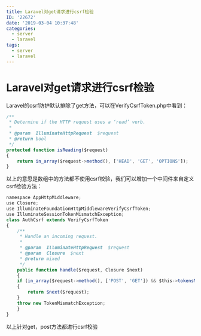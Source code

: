```yaml
---
title: Laravel对get请求进行csrf检验
ID: '22672'
date: '2019-03-04 10:37:48'
categories:
  - server
  - laravel
tags:
  - server
  - laravel
---
```


# Laravel对get请求进行csrf检验

Laravel的csrf防护默认排除了get方法，可以在VerifyCsrfToken.php中看到：

``` js 
/**
 * Determine if the HTTP request uses a ‘read’ verb.
 *
 * @param  IlluminateHttpRequest  $request
 * @return bool
 */
protected function isReading($request)
{
    return in_array($request->method(), ['HEAD', 'GET', 'OPTIONS']);
}
```

以上的意思是数组中的方法都不使用csrf校验，我们可以增加一个中间件来自定义csrf检验方法：

``` js 
namespace AppHttpMiddleware;
use Closure;
use IlluminateFoundationHttpMiddlewareVerifyCsrfToken;
use IlluminateSessionTokenMismatchException;
class AuthCsrf extends VerifyCsrfToken
{
    /**
     * Handle an incoming request.
     *
     * @param  IlluminateHttpRequest  $request
     * @param  Closure  $next
     * @return mixed
     */
    public function handle($request, Closure $next)
    {
    if (in_array($request->method(), ['POST', 'GET']) && $this->tokensMatch($request))
    {
        return $next($request);
    }
    throw new TokenMismatchException;
    }
}
```

以上针对get，post方法都进行csrf校验
 
 
 
 
 
 
 
 
 
 
 
 
 
 
 
 
 
 
 
